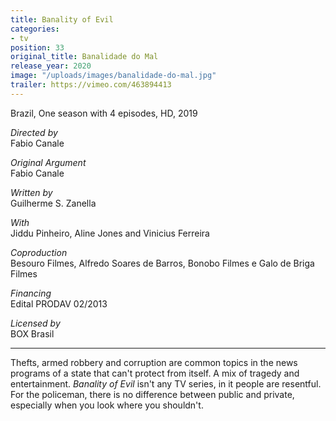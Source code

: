 ```yaml
---
title: Banality of Evil
categories:
- tv
position: 33
original_title: Banalidade do Mal
release_year: 2020
image: "/uploads/images/banalidade-do-mal.jpg"
trailer: https://vimeo.com/463894413
---
```


Brazil, One season with 4 episodes, HD, 2019

_Directed by_  
Fabio Canale

_Original Argument_  
Fabio Canale

_Written by_  
Guilherme S. Zanella

_With_  
Jiddu Pinheiro, Aline Jones and Vinicius Ferreira

_Coproduction_  
Besouro Filmes, Alfredo Soares de Barros, Bonobo Filmes e Galo de Briga Filmes

_Financing_  
Edital PRODAV 02/2013

_Licensed by_  
BOX Brasil

---

Thefts, armed robbery and corruption are common topics in the news programs of a state that can't protect from itself. A mix of tragedy and entertainment. _Banality of Evil_ isn't any TV series, in it people are resentful. For the policeman, there is no difference between public and private, especially when you look where you shouldn't.
